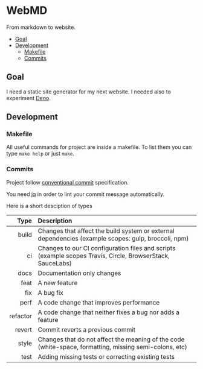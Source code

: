 # WebMD

From markdown to website.

- [Goal](#goal)
- [Development](#development)
  - [Makefile](#makefile)
  - [Commits](#commits)

## Goal

I need a static site generator for my next website. I needed also to experiment [Deno](https://deno.land/).

## Development

### Makefile

All useful commands for project are inside a makefile. To list them you can type `make help` or just `make`.

### Commits

Project follow [conventional commit](https://www.conventionalcommits.org/en/v1.0.0/) specification.

You need [jq](https://stedolan.github.io/jq/download/) in order to lint your commit message automatically.

Here is a short desciption of types

|     Type | Description                                                                                                |
| -------: | :--------------------------------------------------------------------------------------------------------- |
|    build | Changes that affect the build system or external dependencies (example scopes: gulp, broccoli, npm)        |
|       ci | Changes to our CI configuration files and scripts (example scopes Travis, Circle, BrowserStack, SauceLabs) |
|     docs | Documentation only changes                                                                                 |
|     feat | A new feature                                                                                              |
|      fix | A bug fix                                                                                                  |
|     perf | A code change that improves performance                                                                    |
| refactor | A code change that neither fixes a bug nor adds a feature                                                  |
|   revert | Commit reverts a previous commit                                                                           |
|    style | Changes that do not affect the meaning of the code (white-space, formatting, missing semi-colons, etc)     |
|     test | Adding missing tests or correcting existing tests                                                          |
